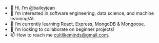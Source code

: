 - 👋 Hi, I’m @baileyjean
- 👀 I’m interested in software engineering, data science, and machine learning/AI.
- 🌱 I’m currently learning React, Express, MongoDB & Mongoose.
- 💞️ I’m looking to collaborate on beginner projects!
- 📫 How to reach me cultlikeminds@gmail.com.

<!---
baileyjean/baileyjean is a ✨ special ✨ repository because its `README.md` (this file) appears on your GitHub profile.
You can click the Preview link to take a look at your changes.
--->
